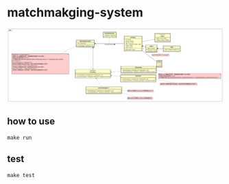 # matchmakging-system

![Alt text](./matchmaking-system-OOD.png)

## how to use

```shell
make run
```

## test 

```shell
make test
```